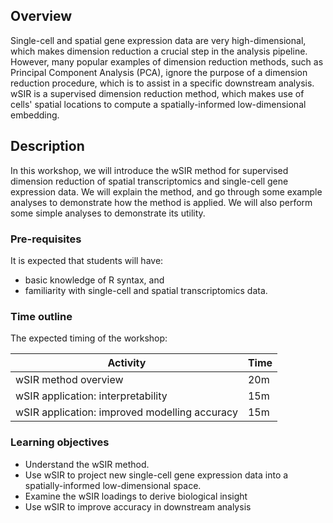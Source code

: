 ## Overview

Single-cell and spatial gene expression data are very high-dimensional, which makes dimension reduction a crucial step in the analysis pipeline. However, many popular examples of dimension reduction methods, such as Principal Component Analysis (PCA), ignore the purpose of a dimension reduction procedure, which is to assist in a specific downstream analysis. wSIR is a supervised dimension reduction method, which makes use of cells' spatial locations to compute a spatially-informed low-dimensional embedding.

## Description

In this workshop, we will introduce the wSIR method for supervised dimension reduction of spatial transcriptomics and single-cell gene expression data. We will explain the method, and go through some example analyses to demonstrate how the method is applied. We will also perform some simple analyses to demonstrate its utility. 

### Pre-requisites

It is expected that students will have:

- basic knowledge of R syntax, and
- familiarity with single-cell and spatial transcriptomics data.

### Time outline

The expected timing of the workshop:

| Activity                                      | Time |
|-----------------------------------------------|------|
| wSIR method overview                          | 20m  |
| wSIR application: interpretability            | 15m  |
| wSIR application: improved modelling accuracy | 15m  |

### Learning objectives

- Understand the wSIR method.
- Use wSIR to project new single-cell gene expression data into a spatially-informed low-dimensional space.
- Examine the wSIR loadings to derive biological insight
- Use wSIR to improve accuracy in downstream analysis